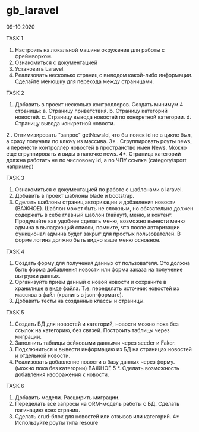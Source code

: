 # gb_laravel
09-10.2020

TASK 1

1. Настроить на локальной машине окружение для работы с фреймворком.
2. Ознакомиться с документацией
3. Установить Laravel.
4. Реализовать несколько страниц с выводом какой-либо информации. Сделайте менюшку для перехода между страницами.

TASK 2

1. Добавить в проект несколько контроллеров. Создать минимум 4 страницы:
a. Страницу приветствия.
b. Страницу категорий новостей.
c. Страницу вывода новостей по конкретной категории.
d. Страницу вывода конкретной новости.

2 . Оптимизировать "запрос" getNewsId, что бы поиск id не в цикле был, а сразу получали по ключу из массива.
3* . Сгруппировать роуты news, и перенести контроллер новостей в пространство имен News. Можно еще сгруппировать и виды в папочке news.
4*. Страница категорий должна работать не по числовому Id, а по ЧПУ ссылке (category/sport например)

TASK 3

1. Ознакомиться с документацией по работе с шаблонами в laravel.
2. Добавить в проект шаблоны blade и bootstrap.
3. Сделать шаблоны страниц авторизации и добавления новости (ВАЖНОЕ).
Шаблон может быть не сложным, но обязательно должен содержать в себе главный шаблон (лайаут), меню, и контент. Продумайте как удобнее сделать меню, возможно вынести меню админа в выпадающий список, помните, что после авторизации функционал админа будет закрыт для простых пользователей. В форме логина должно быть видно ваше меню основное.

TASK 4

1. Создать форму для получения данных от пользователя. Это должна быть форма добавления новости или форма заказа на получение выгрузки данных.
2. Организуйте прием данный о новой новости и сохраните в хранилище в виде файла. Т.е. переделать источник новостей из массива в файл (хранить в json-формате).
3. Добавить тесты на созданные классы и страницы.

TASK 5

1. Создать БД для новостей и категорий, новости можно пока без ссылок на категорию, без связей. Построить таблицы через миграции.
2. Заполнить таблицы фейковыми данными через seeder и Faker.
3. Подключиться и вывести информацию из БД на страницах новостей и отдельной новости.
4. Реализовать добавление новости в базу данных через форму. (можно пока без категории) ВАЖНОЕ
5 *. Сделать возможность добавления изображения к новости.

TASK 6

1. Добавить модели. Расширить миграции.
2. Переделать все запросы на ORM-модель работы с БД. Сделать пагинацию всех страниц.
3. Сделать crud-блок для новостей или отзывов или категорий.
4* Используйте роуты типа resoure

